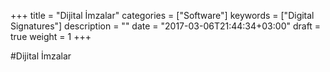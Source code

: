 +++
title = "Dijital İmzalar"
categories = ["Software"]
keywords = ["Digital Signatures"]
description = ""
date = "2017-03-06T21:44:34+03:00"
draft = true
weight = 1
+++

#Dijital İmzalar




